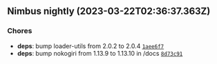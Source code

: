## Nimbus nightly (2023-03-22T02:36:37.363Z)

### Chores

- **deps**: bump loader-utils from 2.0.2 to 2.0.4 [`1aee6f7`](https://github.com/NimbusVacuum/Nimbus/commit/1aee6f7f03633261c472c11ea604b5aaec927000)
- **deps**: bump nokogiri from 1.13.9 to 1.13.10 in /docs [`8d73c91`](https://github.com/NimbusVacuum/Nimbus/commit/8d73c91f6526691144df45486a3b8dcd9b62fa91)
